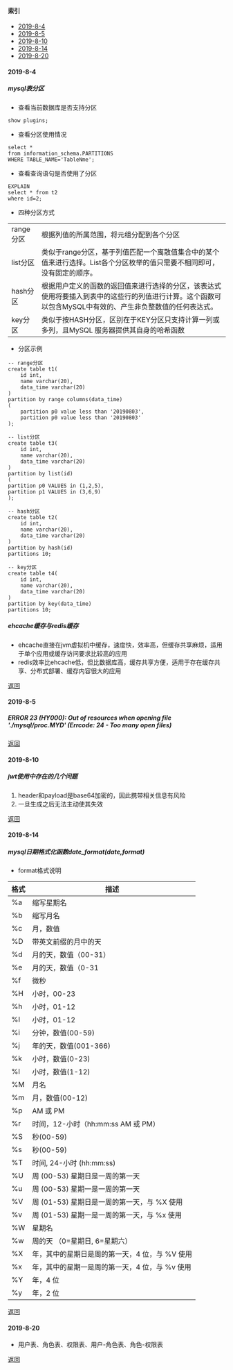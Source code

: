 #### 索引
- [2019-8-4](#2019-8-4)
- [2019-8-5](#2019-8-5)
- [2019-8-10](#2019-8-10)
- [2019-8-14](#2019-8-14)
- [2019-8-20](#2019-8-20)

#### 2019-8-4
##### mysql表分区
- 查看当前数据库是否支持分区

```
show plugins;
```

- 查看分区使用情况
  
```
select *
from information_schema.PARTITIONS
WHERE TABLE_NAME='TableNme';
```

- 查看查询语句是否使用了分区

```
EXPLAIN
select * from t2
where id=2;
```

- 四种分区方式

|           |                                                                                                                                                           |
| --------- | --------------------------------------------------------------------------------------------------------------------------------------------------------- |
| range分区 | 根据列值的所属范围，将元组分配到各个分区                                                                                                                  |
| list分区  | 类似于range分区，基于列值匹配一个离散值集合中的某个值来进行选择。List各个分区枚举的值只需要不相同即可，没有固定的顺序。                                   |
| hash分区  | 根据用户定义的函数的返回值来进行选择的分区，该表达式使用将要插入到表中的这些行的列值进行计算。这个函数可以包含MySQL中有效的、产生非负整数值的任何表达式。 |
| key分区   | 类似于按HASH分区，区别在于KEY分区只支持计算一列或多列，且MySQL 服务器提供其自身的哈希函数                                                                 |

- 分区示例

```
-- range分区
create table t1(
    id int,
    name varchar(20),
    data_time varchar(20)
)
partition by range columns(data_time)
(
    partition p0 value less than '20190803',
    partition p0 value less than '20190803'
);

-- list分区
create table t3(
    id int,
    name varchar(20),
    data_time varchar(20)
)
partition by list(id)
(
partition p0 VALUES in (1,2,5),
partition p1 VALUES in (3,6,9)
);

-- hash分区
create table t2(
    id int,
    name varchar(20),
    data_time varchar(20)
)
partition by hash(id)
partitions 10;

-- key分区
create table t4(
    id int,
    name varchar(20),
    data_time varchar(20)
)
partition by key(data_time)
partitions 10;
```

##### ehcache缓存与redis缓存
- ehcache直接在jvm虚拟机中缓存，速度快，效率高，但缓存共享麻烦，适用于单个应用或缓存访问要求比较高的应用
- redis效率比ehcache低，但比数据库高，缓存共享方便，适用于存在缓存共享、分布式部署、缓存内容很大的应用

[返回](#索引)

#### 2019-8-5
##### ERROR 23 (HY000): Out of resources when opening file './mysql/proc.MYD' (Errcode: 24 - Too many open files)


[返回](#索引)

#### 2019-8-10
##### jwt使用中存在的几个问题
1. header和payload是base64加密的，因此携带相关信息有风险
2. 一旦生成之后无法主动使其失效

[返回](#索引)

#### 2019-8-14
##### mysql日期格式化函数date_format(date,format)
- format格式说明
  
| 格式 | 描述                                           |
| ---- | ---------------------------------------------- |
| %a   | 缩写星期名                                     |
| %b   | 缩写月名                                       |
| %c   | 月，数值                                       |
| %D   | 带英文前缀的月中的天                           |
| %d   | 月的天，数值（00-31）                          |
| %e   | 月的天，数值（0-31                             |
| %f   | 微秒                                           |
| %H   | 小时，00-23                                    |
| %h   | 小时，01-12                                    |
| %I   | 小时，01-12                                    |
| %i   | 分钟，数值(00-59)                              |
| %j   | 年的天，数值(001-366)                          |
| %k   | 小时，数值(0-23)                               |
| %l   | 小时，数值(1-12)                               |
| %M   | 月名                                           |
| %m   | 月，数值(00-12)                                |
| %p   | AM 或 PM                                       |
| %r   | 时间，12-小时（hh:mm:ss AM 或 PM）             |
| %S   | 秒(00-59)                                      |
| %s   | 秒(00-59)                                      |
| %T   | 时间, 24-小时 (hh:mm:ss)                       |
| %U   | 周 (00-53) 星期日是一周的第一天                |
| %u   | 周 (00-53) 星期一是一周的第一天                |
| %V   | 周 (01-53) 星期日是一周的第一天，与 %X 使用    |
| %v   | 周 (01-53) 星期一是一周的第一天，与 %x 使用    |
| %W   | 星期名                                         |
| %w   | 周的天 （0=星期日, 6=星期六）                  |
| %X   | 年，其中的星期日是周的第一天，4 位，与 %V 使用 |
| %x   | 年，其中的星期一是周的第一天，4 位，与 %v 使用 |
| %Y   | 年，4 位                                       |
| %y   | 年，2 位                                       |


[返回](#索引)

#### 2019-8-20

- 用户表、角色表、权限表、用户-角色表、角色-权限表

[返回](#索引)
